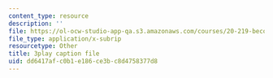 ```yaml
---
content_type: resource
description: ''
file: https://ol-ocw-studio-app-qa.s3.amazonaws.com/courses/20-219-becoming-the-next-bill-nye-writing-and-hosting-the-educational-show-january-iap-2015/dd6417afc0b1e186ce3bc8d4758377d8_bxyqAe8Fd68.srt
file_type: application/x-subrip
resourcetype: Other
title: 3play caption file
uid: dd6417af-c0b1-e186-ce3b-c8d4758377d8
---
```

